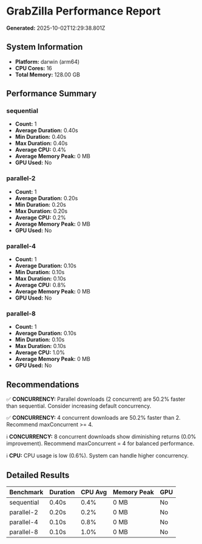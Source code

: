 # GrabZilla Performance Report

**Generated:** 2025-10-02T12:29:38.801Z

## System Information

- **Platform:** darwin (arm64)
- **CPU Cores:** 16
- **Total Memory:** 128.00 GB

## Performance Summary

### sequential

- **Count:** 1
- **Average Duration:** 0.40s
- **Min Duration:** 0.40s
- **Max Duration:** 0.40s
- **Average CPU:** 0.4%
- **Average Memory Peak:** 0 MB
- **GPU Used:** No

### parallel-2

- **Count:** 1
- **Average Duration:** 0.20s
- **Min Duration:** 0.20s
- **Max Duration:** 0.20s
- **Average CPU:** 0.2%
- **Average Memory Peak:** 0 MB
- **GPU Used:** No

### parallel-4

- **Count:** 1
- **Average Duration:** 0.10s
- **Min Duration:** 0.10s
- **Max Duration:** 0.10s
- **Average CPU:** 0.8%
- **Average Memory Peak:** 0 MB
- **GPU Used:** No

### parallel-8

- **Count:** 1
- **Average Duration:** 0.10s
- **Min Duration:** 0.10s
- **Max Duration:** 0.10s
- **Average CPU:** 1.0%
- **Average Memory Peak:** 0 MB
- **GPU Used:** No

## Recommendations

✅ **CONCURRENCY:** Parallel downloads (2 concurrent) are 50.2% faster than sequential. Consider increasing default concurrency.

✅ **CONCURRENCY:** 4 concurrent downloads are 50.2% faster than 2. Recommend maxConcurrent >= 4.

ℹ️ **CONCURRENCY:** 8 concurrent downloads show diminishing returns (0.0% improvement). Recommend maxConcurrent = 4 for balanced performance.

ℹ️ **CPU:** CPU usage is low (0.6%). System can handle higher concurrency.

## Detailed Results

| Benchmark | Duration | CPU Avg | Memory Peak | GPU |
|-----------|----------|---------|-------------|-----|
| sequential | 0.40s | 0.4% | 0 MB | No |
| parallel-2 | 0.20s | 0.2% | 0 MB | No |
| parallel-4 | 0.10s | 0.8% | 0 MB | No |
| parallel-8 | 0.10s | 1.0% | 0 MB | No |
